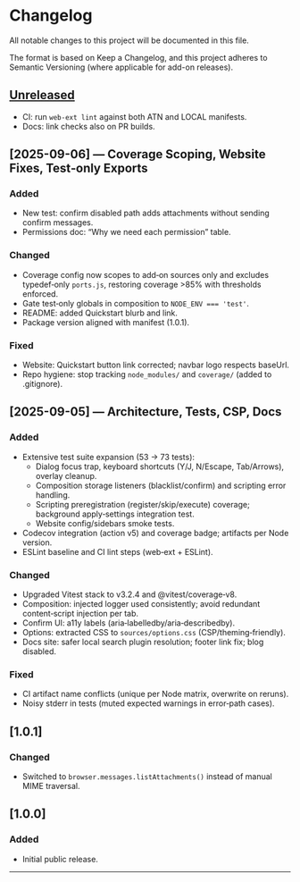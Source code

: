 # Changelog

All notable changes to this project will be documented in this file.

The format is based on Keep a Changelog, and this project adheres to
Semantic Versioning (where applicable for add-on releases).

## [Unreleased]

- CI: run `web-ext lint` against both ATN and LOCAL manifests.
- Docs: link checks also on PR builds.

## [2025-09-06] — Coverage Scoping, Website Fixes, Test‑only Exports

### Added

- New test: confirm disabled path adds attachments without sending confirm messages.
- Permissions doc: “Why we need each permission” table.

### Changed

- Coverage config now scopes to add‑on sources only and excludes typedef‑only `ports.js`, restoring coverage >85% with thresholds enforced.
- Gate test‑only globals in composition to `NODE_ENV === 'test'`.
- README: added Quickstart blurb and link.
- Package version aligned with manifest (1.0.1).

### Fixed

- Website: Quickstart button link corrected; navbar logo respects baseUrl.
- Repo hygiene: stop tracking `node_modules/` and `coverage/` (added to .gitignore).

## [2025-09-05] — Architecture, Tests, CSP, Docs

### Added

- Extensive test suite expansion (53 → 73 tests):
  - Dialog focus trap, keyboard shortcuts (Y/J, N/Escape, Tab/Arrows), overlay cleanup.
  - Composition storage listeners (blacklist/confirm) and scripting error handling.
  - Scripting preregistration (register/skip/execute) coverage; background apply‑settings integration test.
  - Website config/sidebars smoke tests.
- Codecov integration (action v5) and coverage badge; artifacts per Node version.
- ESLint baseline and CI lint steps (web‑ext + ESLint).

### Changed

- Upgraded Vitest stack to v3.2.4 and @vitest/coverage‑v8.
- Composition: injected logger used consistently; avoid redundant content‑script injection per tab.
- Confirm UI: a11y labels (aria‑labelledby/aria‑describedby).
- Options: extracted CSS to `sources/options.css` (CSP/theming‑friendly).
- Docs site: safer local search plugin resolution; footer link fix; blog disabled.

### Fixed

- CI artifact name conflicts (unique per Node matrix, overwrite on reruns).
- Noisy stderr in tests (muted expected warnings in error‑path cases).

## [1.0.1]

### Changed

- Switched to `browser.messages.listAttachments()` instead of manual MIME traversal.

## [1.0.0]

### Added

- Initial public release.

---

[Unreleased]: https://github.com/bitranox/Thunderbird-Reply-with-Attachments/compare
